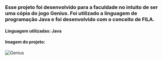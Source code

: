 <h3> Esse projeto foi desenvolvido para a faculdade no intuito de ser uma cópia do jogo Genius.
Foi utilizado a linguagem de programação Java e foi desenvolvido com o conceito de FILA. </h3>

<h4> Linguagem utilizadas: Java </h4>
<h4> Imagem do projeto: </h4>

![Genius](https://user-images.githubusercontent.com/55213140/132969841-46a2e241-aa5f-4d4f-88cd-ef0cb4c6031c.png)


